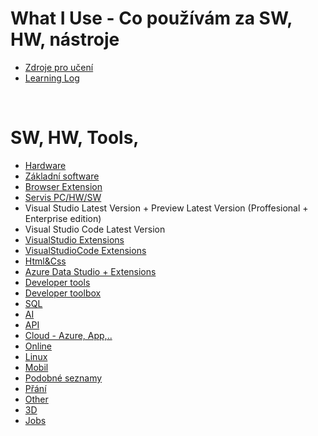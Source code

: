 # What I Use - Co používám za SW, HW, nástroje

<!-- - https://stackshare.io/michalzem -->


- [Zdroje pro učení](Learning/LearningSources.md)
- [Learning Log](Learning/LearningLog.md)

<br>

# SW, HW, Tools,

- [Hardware](WhatIUse/WhatIUse-Hardware.md)
- [Základní software](WhatIUse/WhatIUse-BasicSoftware.md)
- [Browser Extension](WhatIUse/WhatIUse-BrowserExtensions.md)
- [Servis PC/HW/SW](WhatIUse/WhatIUse-ServisPC.md)
- Visual Studio Latest Version + Preview Latest Version (Proffesional + Enterprise edition)
- Visual Studio Code Latest Version
- [VisualStudio Extensions](WhatIUse/VisualStudio-Extensions.md)
- [VisualStudioCode Extensions](WhatIUse/VisualStudioCode-Extensions.md)
- [Html&Css](WhatIUse/html&css.md)
- [Azure Data Studio + Extensions](WhatIUse/AzureDataStudio.md)
- [Developer tools](WhatIUse/WhatIUse-DeveloperTools.md)
- [Developer toolbox](WhatIUse/DevToolbox.md)
- [SQL](WhatIUse/SQL.md)
- [AI](WhatIUse/AI-WhatIUse.md)
- [API](WhatIUse/API-WhatIUse.md)
- [Cloud - Azure, App,..](WhatIUse/WhatIUseInCloud.md)
- [Online](WhatIUse/WhatIUseOnline.md)
- [Linux](WhatIUse/WhatIUseLinux.md)
- [Mobil](WhatIUse/WhatIUseMobileApp.md)
- [Podobné seznamy](WhatIUse/Inspiration.md)
- [Přání](WhatIUse/Programs-Wish-List.md)
- [Other](WhatIUse/WhatIUseOther.md)
- [3D](WhatIUse/3D.md)
- [Jobs](WhatIUse/Jobs.md)

#
